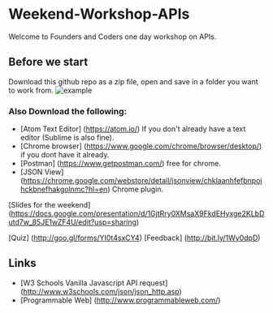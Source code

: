 # Weekend-Workshop-APIs
Welcome to Founders and Coders one day workshop on APIs.

## Before we start
Download this github repo as a zip file, open and save in a folder you want to work from.
![example](https://files.gitter.im/foundersandcoders/workshop-html-css/cGgD/Screen-Shot-2017-04-20-at-18.57.22.png)


### Also Download the following:
+ [Atom Text Editor] (https://atom.io/) If you don't already have a text editor (Sublime is also fine).
+ [Chrome browser] (https://www.google.com/chrome/browser/desktop/) if you dont have it already.
+ [Postman] (https://www.getpostman.com/) free for chrome.
+ [JSON View] (https://chrome.google.com/webstore/detail/jsonview/chklaanhfefbnpoihckbnefhakgolnmc?hl=en) Chrome plugin.


[Slides for the weekend] (https://docs.google.com/presentation/d/1GjtRry0XMsaX9FkdEHyxge2KLbDutd7w_85JE1wZF4U/edit?usp=sharing)

[Quiz] (http://goo.gl/forms/YI0t4sxCY4)
[Feedback] (http://bit.ly/1Wy0dpD)

## Links
+ [W3 Schools Vanilla Javascript API request] (http://www.w3schools.com/json/json_http.asp)
+ [Programmable Web] (http://www.programmableweb.com/)

